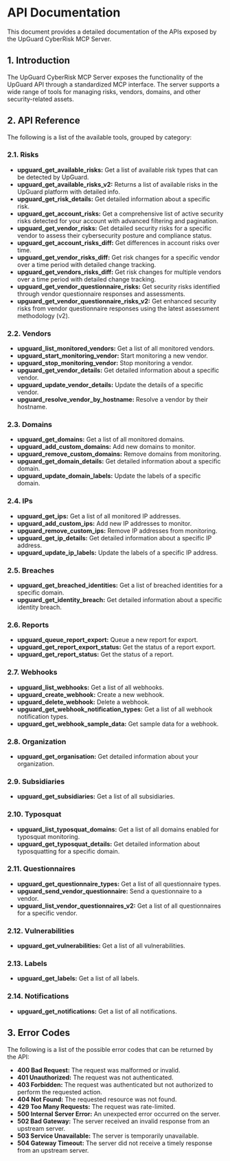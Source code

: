 # API Documentation

This document provides a detailed documentation of the APIs exposed by the UpGuard CyberRisk MCP Server.

## 1. Introduction

The UpGuard CyberRisk MCP Server exposes the functionality of the UpGuard API through a standardized MCP interface. The server supports a wide range of tools for managing risks, vendors, domains, and other security-related assets.

## 2. API Reference

The following is a list of the available tools, grouped by category:

### 2.1. Risks

*   **upguard_get_available_risks:** Get a list of available risk types that can be detected by UpGuard.
*   **upguard_get_available_risks_v2:** Returns a list of available risks in the UpGuard platform with detailed info.
*   **upguard_get_risk_details:** Get detailed information about a specific risk.
*   **upguard_get_account_risks:** Get a comprehensive list of active security risks detected for your account with advanced filtering and pagination.
*   **upguard_get_vendor_risks:** Get detailed security risks for a specific vendor to assess their cybersecurity posture and compliance status.
*   **upguard_get_account_risks_diff:** Get differences in account risks over time.
*   **upguard_get_vendor_risks_diff:** Get risk changes for a specific vendor over a time period with detailed change tracking.
*   **upguard_get_vendors_risks_diff:** Get risk changes for multiple vendors over a time period with detailed change tracking.
*   **upguard_get_vendor_questionnaire_risks:** Get security risks identified through vendor questionnaire responses and assessments.
*   **upguard_get_vendor_questionnaire_risks_v2:** Get enhanced security risks from vendor questionnaire responses using the latest assessment methodology (v2).

### 2.2. Vendors

*   **upguard_list_monitored_vendors:** Get a list of all monitored vendors.
*   **upguard_start_monitoring_vendor:** Start monitoring a new vendor.
*   **upguard_stop_monitoring_vendor:** Stop monitoring a vendor.
*   **upguard_get_vendor_details:** Get detailed information about a specific vendor.
*   **upguard_update_vendor_details:** Update the details of a specific vendor.
*   **upguard_resolve_vendor_by_hostname:** Resolve a vendor by their hostname.

### 2.3. Domains

*   **upguard_get_domains:** Get a list of all monitored domains.
*   **upguard_add_custom_domains:** Add new domains to monitor.
*   **upguard_remove_custom_domains:** Remove domains from monitoring.
*   **upguard_get_domain_details:** Get detailed information about a specific domain.
*   **upguard_update_domain_labels:** Update the labels of a specific domain.

### 2.4. IPs

*   **upguard_get_ips:** Get a list of all monitored IP addresses.
*   **upguard_add_custom_ips:** Add new IP addresses to monitor.
*   **upguard_remove_custom_ips:** Remove IP addresses from monitoring.
*   **upguard_get_ip_details:** Get detailed information about a specific IP address.
*   **upguard_update_ip_labels:** Update the labels of a specific IP address.

### 2.5. Breaches

*   **upguard_get_breached_identities:** Get a list of breached identities for a specific domain.
*   **upguard_get_identity_breach:** Get detailed information about a specific identity breach.

### 2.6. Reports

*   **upguard_queue_report_export:** Queue a new report for export.
*   **upguard_get_report_export_status:** Get the status of a report export.
*   **upguard_get_report_status:** Get the status of a report.

### 2.7. Webhooks

*   **upguard_list_webhooks:** Get a list of all webhooks.
*   **upguard_create_webhook:** Create a new webhook.
*   **upguard_delete_webhook:** Delete a webhook.
*   **upguard_get_webhook_notification_types:** Get a list of all webhook notification types.
*   **upguard_get_webhook_sample_data:** Get sample data for a webhook.

### 2.8. Organization

*   **upguard_get_organisation:** Get detailed information about your organization.

### 2.9. Subsidiaries

*   **upguard_get_subsidiaries:** Get a list of all subsidiaries.

### 2.10. Typosquat

*   **upguard_list_typosquat_domains:** Get a list of all domains enabled for typosquat monitoring.
*   **upguard_get_typosquat_details:** Get detailed information about typosquatting for a specific domain.

### 2.11. Questionnaires

*   **upguard_get_questionnaire_types:** Get a list of all questionnaire types.
*   **upguard_send_vendor_questionnaire:** Send a questionnaire to a vendor.
*   **upguard_list_vendor_questionnaires_v2:** Get a list of all questionnaires for a specific vendor.

### 2.12. Vulnerabilities

*   **upguard_get_vulnerabilities:** Get a list of all vulnerabilities.

### 2.13. Labels

*   **upguard_get_labels:** Get a list of all labels.

### 2.14. Notifications

*   **upguard_get_notifications:** Get a list of all notifications.

## 3. Error Codes

The following is a list of the possible error codes that can be returned by the API:

*   **400 Bad Request:** The request was malformed or invalid.
*   **401 Unauthorized:** The request was not authenticated.
*   **403 Forbidden:** The request was authenticated but not authorized to perform the requested action.
*   **404 Not Found:** The requested resource was not found.
*   **429 Too Many Requests:** The request was rate-limited.
*   **500 Internal Server Error:** An unexpected error occurred on the server.
*   **502 Bad Gateway:** The server received an invalid response from an upstream server.
*   **503 Service Unavailable:** The server is temporarily unavailable.
*   **504 Gateway Timeout:** The server did not receive a timely response from an upstream server.
